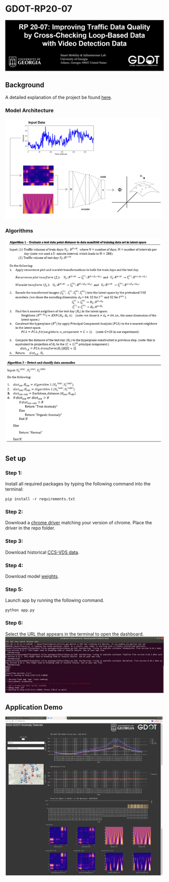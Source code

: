 # GDOT-RP20-07

![title](static/assets/imgs/title.PNG)

## Background
A detailed explanation of the project be found [here](https://drive.google.com/file/d/1_WYg_vVzuz3DLocraJGjaargyCZ7Jt9d/view?usp=sharing).

### Model Architecture 
![title](static/assets/imgs/modelSm.png)

### Algorithms
![title](static/assets/imgs/algo1.PNG)
![title](static/assets/imgs/algo2.PNG)

## Set up
### Step 1:
Install all required packages by typing the following command into the terminal:
```
pip install -r requirements.txt
```
### Step 2:
Download a [chrome driver](https://chromedriver.chromium.org/downloads) matching your version of chrome. Place the driver in the repo folder.
### Step 3:
Download historical [CCS-VDS data](https://drive.google.com/file/d/1sJVT0Z2HbnMA9soFFfnMJ-le_DcM-tJc/view?usp=sharing).
### Step 4:
Download model [weights](https://drive.google.com/file/d/18u6rr26MY4-Jcd1UCuFdRPNEiCE8Wzi7/view?usp=sharing).
### Step 5:
Launch app by running the following command.
```
python app.py
```
### Step 6:
Select the URL that appears in the terminal to open the dashboard.
![term](static/assets/imgs/term.png)



## Application Demo
![interface](static/assets/imgs/interface.png)

